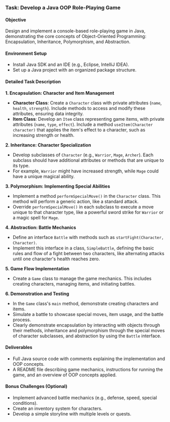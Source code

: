 ### Task: Develop a Java OOP Role-Playing Game

#### Objective
Design and implement a console-based role-playing game in Java, demonstrating the core concepts of Object-Oriented Programming: Encapsulation, Inheritance, Polymorphism, and Abstraction.

#### Environment Setup
- Install Java SDK and an IDE (e.g., Eclipse, IntelliJ IDEA).
- Set up a Java project with an organized package structure.

#### Detailed Task Description

**1. Encapsulation: Character and Item Management**
   - **Character Class**: Create a `Character` class with private attributes (`name`, `health`, `strength`). Include methods to access and modify these attributes, ensuring data integrity.
   - **Item Class**: Develop an `Item` class representing game items, with private attributes (`name`, `type`, `effect`). Include a method `useItem(Character character)` that applies the item's effect to a character, such as increasing strength or health.

**2. Inheritance: Character Specialization**
   - Develop subclasses of `Character` (e.g., `Warrior`, `Mage`, `Archer`). Each subclass should have additional attributes or methods that are unique to its type.
   - For example, `Warrior` might have increased strength, while `Mage` could have a unique magical ability.

**3. Polymorphism: Implementing Special Abilities**
   - Implement a method `performSpecialMove()` in the `Character` class. This method will perform a generic action, like a standard attack.
   - Override `performSpecialMove()` in each subclass to execute a move unique to that character type, like a powerful sword strike for `Warrior` or a magic spell for `Mage`.

**4. Abstraction: Battle Mechanics**
   - Define an interface `Battle` with methods such as `startFight(Character, Character)`.
   - Implement this interface in a class, `SimpleBattle`, defining the basic rules and flow of a fight between two characters, like alternating attacks until one character's health reaches zero.

**5. Game Flow Implementation**
   - Create a `Game` class to manage the game mechanics. This includes creating characters, managing items, and initiating battles.

**6. Demonstration and Testing**
   - In the `Game` class's `main` method, demonstrate creating characters and items.
   - Simulate a battle to showcase special moves, item usage, and the battle process.
   - Clearly demonstrate encapsulation by interacting with objects through their methods, inheritance and polymorphism through the special moves of character subclasses, and abstraction by using the `Battle` interface.

#### Deliverables
- Full Java source code with comments explaining the implementation and OOP concepts.
- A README file describing game mechanics, instructions for running the game, and an overview of OOP concepts applied.

#### Bonus Challenges (Optional)
- Implement advanced battle mechanics (e.g., defense, speed, special conditions).
- Create an inventory system for characters.
- Develop a simple storyline with multiple levels or quests.
